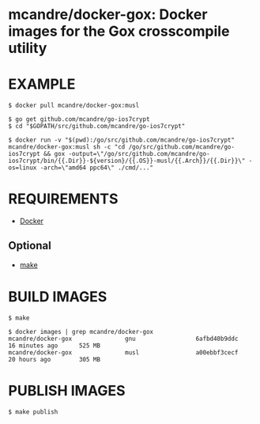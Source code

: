 # mcandre/docker-gox: Docker images for the Gox crosscompile utility

# EXAMPLE

```console
$ docker pull mcandre/docker-gox:musl

$ go get github.com/mcandre/go-ios7crypt
$ cd "$GOPATH/src/github.com/mcandre/go-ios7crypt"

$ docker run -v "$(pwd):/go/src/github.com/mcandre/go-ios7crypt" mcandre/docker-gox:musl sh -c "cd /go/src/github.com/mcandre/go-ios7crypt && gox -output=\"/go/src/github.com/mcandre/go-ios7crypt/bin/{{.Dir}}-${version}/{{.OS}}-musl/{{.Arch}}/{{.Dir}}\" -os=linux -arch=\"amd64 ppc64\" ./cmd/..."
```

# REQUIREMENTS

* [Docker](https://www.docker.com)

## Optional

* [make](https://www.gnu.org/software/make/)

# BUILD IMAGES

```console
$ make

$ docker images | grep mcandre/docker-gox
mcandre/docker-gox               gnu                 6afbd40b9ddc        16 minutes ago      525 MB
mcandre/docker-gox               musl                a00ebbf3cecf        20 hours ago        305 MB
```

# PUBLISH IMAGES

```console
$ make publish
```
